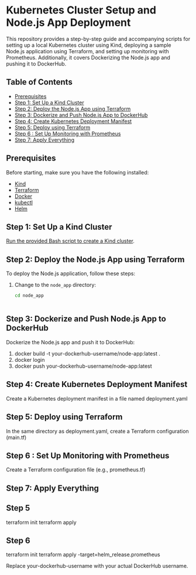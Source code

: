 # Kubernetes Cluster Setup and Node.js App Deployment

This repository provides a step-by-step guide and accompanying scripts for setting up a local Kubernetes cluster using Kind, deploying a sample Node.js application using Terraform, and setting up monitoring with Prometheus. Additionally, it covers Dockerizing the Node.js app and pushing it to DockerHub.

## Table of Contents

- [Prerequisites](#prerequisites)
- [Step 1: Set Up a Kind Cluster](#step-1-set-up-a-kind-cluster)
- [Step 2: Deploy the Node.js App using Terraform](#step-2-deploy-the-nodejs-app-using-terraform)
- [Step 3: Dockerize and Push Node.js App to DockerHub](#step-3-dockerize-and-push-nodejs-app-to-dockerhub)
- [Step 4: Create Kubernetes Deployment Manifest](#step-4-create-kubernetes-deployment-manifest)
- [Step 5: Deploy using Terraform](#step-5-deploy-using-terraform)
- [Step 6 : Set Up Monitoring with Prometheus](#step-6-set-up-monitoring-with-prometheus)
- [Step 7: Apply Everything](#step-7-apply-everything)

## Prerequisites

Before starting, make sure you have the following installed:

- [Kind](https://kind.sigs.k8s.io/docs/user/quick-start/)
- [Terraform](https://learn.hashicorp.com/tutorials/terraform/install-cli)
- [Docker](https://docs.docker.com/get-docker/)
- [kubectl](https://kubernetes.io/docs/tasks/tools/install-kubectl/)
- [Helm](https://helm.sh/docs/intro/install/)

## Step 1: Set Up a Kind Cluster

[Run the provided Bash script to create a Kind cluster](kind.sh).

## Step 2: Deploy the Node.js App using Terraform

To deploy the Node.js application, follow these steps:

1. Change to the `node_app` directory:

   ```bash
   cd node_app
   


## Step 3: Dockerize and Push Node.js App to DockerHub
Dockerize the Node.js app and push it to DockerHub:
1. docker build -t your-dockerhub-username/node-app:latest .
2. docker login
3. docker push your-dockerhub-username/node-app:latest


## Step 4: Create Kubernetes Deployment Manifest
Create a Kubernetes deployment manifest in a file named deployment.yaml

## Step 5: Deploy using Terraform
In the same directory as deployment.yaml, create a Terraform configuration (main.tf)

## Step 6 : Set Up Monitoring with Prometheus
Create a Terraform configuration file (e.g., prometheus.tf)

## Step 7: Apply Everything
## Step 5
terraform init
terraform apply

## Step 6 
terraform init
terraform apply -target=helm_release.prometheus

Replace your-dockerhub-username with your actual DockerHub username.
